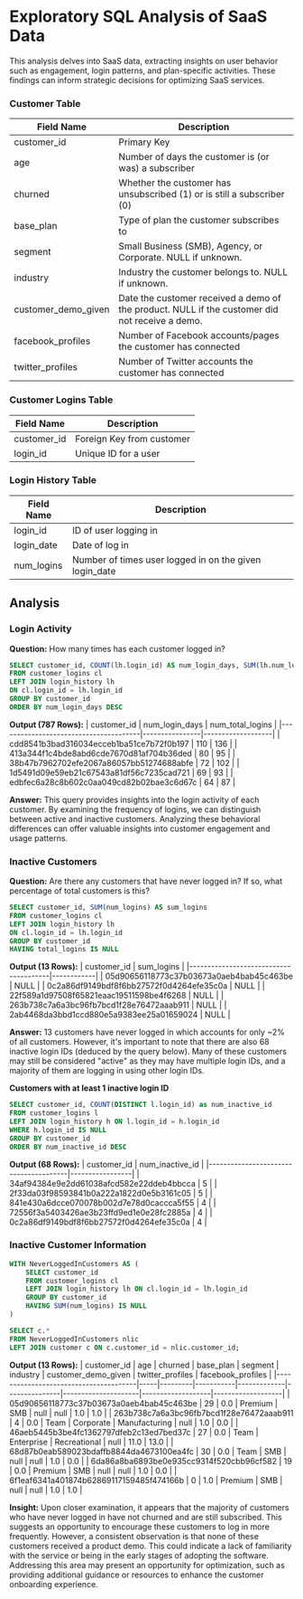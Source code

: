 # Exploratory SQL Analysis of SaaS Data
This analysis delves into SaaS data, extracting insights on user behavior such as engagement, login patterns, and plan-specific activities. These findings can inform strategic decisions for optimizing SaaS services.

### Customer Table

| Field Name          | Description                                         |
|---------------------|-----------------------------------------------------|
| customer_id         | Primary Key                                         |
| age                 | Number of days the customer is (or was) a subscriber|
| churned             | Whether the customer has unsubscribed (1) or is still a subscriber (0)|
| base_plan           | Type of plan the customer subscribes to             |
| segment             | Small Business (SMB), Agency, or Corporate. NULL if unknown.|
| industry            | Industry the customer belongs to. NULL if unknown. |
| customer_demo_given | Date the customer received a demo of the product. NULL if the customer did not receive a demo.|
| facebook_profiles   | Number of Facebook accounts/pages the customer has connected|
| twitter_profiles    | Number of Twitter accounts the customer has connected|

### Customer Logins Table

| Field Name | Description                           |
|------------|---------------------------------------|
| customer_id| Foreign Key from customer              |
| login_id   | Unique ID for a user                   |

### Login History Table

| Field Name | Description                           |
|------------|---------------------------------------|
| login_id   | ID of user logging in                  |
| login_date | Date of log in                         |
| num_logins | Number of times user logged in on the given login_date|

## Analysis
### Login Activity
**Question:** How many times has each customer logged in?
```sql
SELECT customer_id, COUNT(lh.login_id) AS num_login_days, SUM(lh.num_logins) num_total_logins
FROM customer_logins cl
LEFT JOIN login_history lh
ON cl.login_id = lh.login_id
GROUP BY customer_id
ORDER BY num_login_days DESC
```
**Output (787 Rows):**
| customer_id                           | num_login_days | num_total_logins |
|---------------------------------------|----------------|-------------------|
| cdd8541b3bad316034ecceb1ba51ce7b72f0b197 | 110            | 136               |
| 413a344f1c4bde8abd6cde7670d81af704b36ded | 80             | 95                |
| 38b47b7962702efe2067a86057bb51274688abfe | 72             | 102               |
| 1d5491d09e59eb21c67543a81df56c7235cad721 | 69             | 93                |
| edbfec6a28c8b602c0aa049cd82b02bae3c6d67c | 64             | 87                |

**Answer:** This query provides insights into the login activity of each customer. By examining the frequency of logins, we can distinguish between active and inactive customers. Analyzing these behavioral differences can offer valuable insights into customer engagement and usage patterns.

### Inactive Customers
**Question:** Are there any customers that have never logged in? If so, what percentage of total customers is this?
```sql
SELECT customer_id, SUM(num_logins) AS sum_logins
FROM customer_logins cl
LEFT JOIN login_history lh
ON cl.login_id = lh.login_id
GROUP BY customer_id
HAVING total_logins IS NULL
```
**Output (13 Rows):**
| customer_id                           | sum_logins |
|---------------------------------------|------------|
| 05d90656118773c37b03673a0aeb4bab45c463be | NULL       |
| 0c2a86df9149bdf8f6bb27572f0d4264efe35c0a | NULL       |
| 22f589a1d97508f65821eaac19511598be4f6268 | NULL       |
| 263b738c7a6a3bc96fb7bcd1f28e76472aaab911 | NULL       |
| 2ab4468da3bbd1ccd880e5a9383ee25a01659024 | NULL       |

**Answer:** 13 customers have never logged in which accounts for only ~2% of all customers. However, it's important to note that there are also 68 inactive login IDs (deduced by the query below). Many of these customers may still be considered "active" as they may have multiple login IDs, and a majority of them are logging in using other login IDs. <br>

**Customers with at least 1 inactive login ID**
```sql
SELECT customer_id, COUNT(DISTINCT l.login_id) as num_inactive_id
FROM customer_logins l
LEFT JOIN login_history h ON l.login_id = h.login_id
WHERE h.login_id IS NULL
GROUP BY customer_id
ORDER BY num_inactive_id DESC
```
**Output (68 Rows):**
| customer_id                           | num_inactive_id |
|---------------------------------------|-----------------|
| 34af94384e9e2dd61038afcd582e22ddeb4bbcca | 5               |
| 2f33da03f98593841b0a222a1822d0e5b3161c05 | 5               |
| 841e430a6dcce070078b002d7e78d0caccca5f55 | 4               |
| 72556f3a5403426ae3b23ffd9ed1e0e28fc2885a | 4               |
| 0c2a86df9149bdf8f6bb27572f0d4264efe35c0a | 4               |

### Inactive Customer Information
```sql
WITH NeverLoggedInCustomers AS (
    SELECT customer_id
    FROM customer_logins cl
    LEFT JOIN login_history lh ON cl.login_id = lh.login_id
    GROUP BY customer_id
    HAVING SUM(num_logins) IS NULL
)

SELECT c.*
FROM NeverLoggedInCustomers nlic
LEFT JOIN customer c ON c.customer_id = nlic.customer_id;
```

**Output (13 Rows):**
| customer_id                           | age | churned | base_plan | segment     | industry      | customer_demo_given | twitter_profiles | facebook_profiles |
|---------------------------------------|-----|---------|-----------|-------------|---------------|---------------------|-------------------|-------------------|
| 05d90656118773c37b03673a0aeb4bab45c463be | 29  | 0.0     | Premium   | SMB         | null          | null                 | 1.0               | 1.0               |
| 263b738c7a6a3bc96fb7bcd1f28e76472aaab911 | 4   | 0.0     | Team      | Corporate   | Manufacturing | null                | 1.0               | 0.0               |
| 46aeb5445b3be4fc1362797dfeb2c13ed7bed37c | 27  | 0.0     | Team      | Enterprise  | Recreational  | null                | 11.0              | 13.0              |
| 68d87b0eab589023bdaffb8844da4673100ea4fc | 30  | 0.0     | Team      | SMB         | null          | null                | 1.0               | 0.0               |
| 6da86a8ba6893be0e935cc9314f520cbb96cf582 | 19  | 0.0     | Premium   | SMB         | null          | null                | 1.0               | 0.0               |
| 6f1eaf6341a401874b62869117159485f474166b | 0   | 1.0     | Premium   | SMB         | null          | null                | 1.0               | 1.0               |

**Insight:** Upon closer examination, it appears that the majority of customers who have never logged in have not churned and are still subscribed. This suggests an opportunity to encourage these customers to log in more frequently. However, a consistent observation is that none of these customers received a product demo. This could indicate a lack of familiarity with the service or being in the early stages of adopting the software. Addressing this area may present an opportunity for optimization, such as providing additional guidance or resources to enhance the customer onboarding experience.









